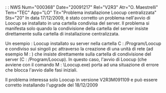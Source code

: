  :  : NWS Num="000368" Date="20091217" Rel="V2R3" Atr="O. Maestrelli" Tem="TEC" App="LO" Tit="Problema installazione Loocup centralizzata" Sts="20"
In data 17/12/2009, è stato corretto un problema nell'avvio di Loocup se installato in una cartella
condivisa del server. Il problema si manifesta solo quando la condivisione della cartella del server insiste direttamente sulla cartella di installazione centralizzata.

Un esempio :  Loocup installato su server nella cartella C : /Program/Loocup e condiviso sui singoli pc
attraverso la creazione di una unità di rete (ad esempio M : ) che insiste direttamente sulla cartella
di condivisione del server (C : /Program/Loocup). In questo caso, l'avvio di Loocup (che avviene con
il comando M : \Loocup.exe) porta ad una situazione di errore che blocca l'avvio dalle fasi iniziali.

Il problema interessa solo Loocup in versione V2R3M091109 e può essere corretto installando l'upgrade del 18/12/2009
